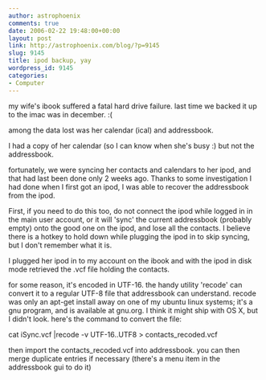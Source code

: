```yaml
---
author: astrophoenix
comments: true
date: 2006-02-22 19:48:00+00:00
layout: post
link: http://astrophoenix.com/blog/?p=9145
slug: 9145
title: ipod backup, yay
wordpress_id: 9145
categories:
- Computer
---
```


my wife's ibook suffered a fatal hard drive failure. last time we backed it up to the imac was in december. :(   
  
among the data lost was her calendar (ical) and addressbook.   
  
I had a copy of her calendar (so I can know when she's busy :) but not the addressbook.  
  
fortunately, we were syncing her contacts and calendars to her ipod, and that had last been done only 2 weeks ago. Thanks to some investigation I had done when I first got an ipod, I was able to recover the addressbook from the ipod.  
  
First, if you need to do this too, do not connect the ipod while logged in in the main user account, or it will 'sync' the current addressbook (probably empty) onto the good one on the ipod, and lose all the contacts. I believe there is a hotkey to hold down while plugging the ipod in to skip syncing, but I don't remember what it is.  
  
I plugged her ipod in to my account on the ibook and with the ipod in disk mode retrieved the .vcf file holding the contacts.   
  
for some reason, it's encoded in UTF-16. the handy utility 'recode' can convert it to a regular UTF-8 file that addressbook can understand. recode was only an apt-get install away on one of my ubuntu linux systems; it's a gnu program, and is available at gnu.org. I think it might ship with OS X, but I didn't look. here's the command to convert the file:  
  
cat iSync.vcf |recode -v UTF-16..UTF8 > contacts_recoded.vcf  
  
then import the contacts_recoded.vcf into addressbook. you can then merge duplicate entries if necessary (there's a menu item in the addressbook gui to do it)
